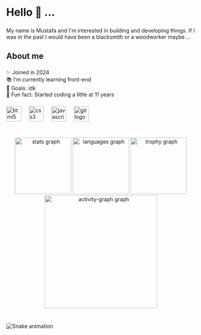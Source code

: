 <h1 align="left">Hello 👋 ...</h1>

###

<p align="left">My name is Mustafa and I'm interested in building and developing things. If I was in the past I would have been a blacksmith or a woodworker maybe ...</p>

###

<h2 align="left">About me</h2>

###

<p align="left">✨ Joined in 2024<br>📚 I'm currently learning front-end<br>🎯 Goals: idk<br>🎲 Fun fact: Started coding a little at 11 years</p>

###

<div align="left">
  <img src="https://cdn.jsdelivr.net/gh/devicons/devicon/icons/html5/html5-original.svg" height="40" alt="html5 logo"  />
  <img width="12" />
  <img src="https://cdn.jsdelivr.net/gh/devicons/devicon/icons/css3/css3-original.svg" height="40" alt="css3 logo"  />
  <img width="12" />
  <img src="https://cdn.jsdelivr.net/gh/devicons/devicon/icons/javascript/javascript-original.svg" height="40" alt="javascript logo"  />
  <img width="12" />
  <img src="https://cdn.jsdelivr.net/gh/devicons/devicon/icons/git/git-original.svg" height="40" alt="git logo"  />
</div>

###

<h1 align="left"></h1>

###

<div align="center">
  <img src="https://github-readme-stats.vercel.app/api?username=void-nil&hide_title=false&hide_rank=false&show_icons=true&include_all_commits=true&count_private=true&disable_animations=false&theme=dracula&locale=en&hide_border=false&order=1" height="150" alt="stats graph"  />
  <img src="https://github-readme-stats.vercel.app/api/top-langs?username=void-nil&locale=en&hide_title=false&layout=compact&card_width=320&langs_count=5&theme=dracula&hide_border=false&order=2" height="150" alt="languages graph"  />
  <img src="https://github-profile-trophy.vercel.app?username=void-nil&theme=dracula&column=-1&row=1&margin-w=8&margin-h=8&no-bg=false&no-frame=false&order=4" height="150" alt="trophy graph"  />
  <img src="https://github-readme-activity-graph.vercel.app/graph?username=void-nil&radius=16&theme=react&area=true&order=5" height="300" alt="activity-graph graph"  />
</div>

###

<h1 align="left"></h1>

###

<h1 align="left"></h1>

###

<img src="https://raw.githubusercontent.com/void-nil/void-nil/output/snake.svg" alt="Snake animation" />

###
